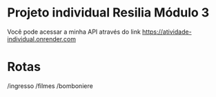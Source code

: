# Projeto individual Resilia Módulo 3
Você pode acessar a minha API através do link https://atividade-individual.onrender.com
# Rotas
/ingresso
/filmes
/bomboniere